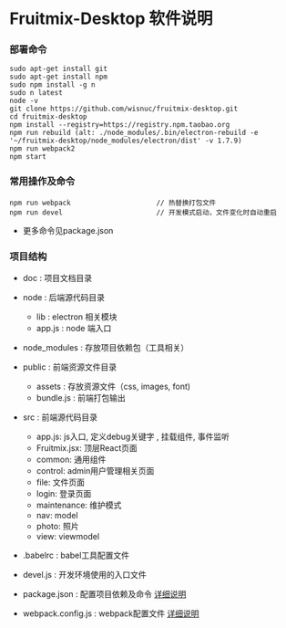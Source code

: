 # Fruitmix-Desktop 软件说明

### 部署命令

```
sudo apt-get install git
sudo apt-get install npm
sudo npm install -g n
sudo n latest
node -v
git clone https://github.com/wisnuc/fruitmix-desktop.git
cd fruitmix-desktop
npm install --registry=https://registry.npm.taobao.org
npm run rebuild (alt: ./node_modules/.bin/electron-rebuild -e '~/fruitmix-desktop/node_modules/electron/dist' -v 1.7.9)
npm run webpack2
npm start
```

### 常用操作及命令

```
npm run webpack                     // 热替换打包文件
npm run devel                       // 开发模式启动，文件变化时自动重启
```

* 更多命令见package.json

### 项目结构

* doc : 项目文档目录

* node : 后端源代码目录

    * lib : electron 相关模块
    * app.js : node 端入口

* node\_modules : 存放项目依赖包（工具相关）

* public : 前端资源文件目录

    * assets : 存放资源文件（css, images, font)
    * bundle.js : 前端打包输出

* src : 前端源代码目录

    * app.js: js入口, 定义debug关键字 , 挂载组件, 事件监听
    * Fruitmix.jsx: 顶层React页面
    * common: 通用组件
    * control: admin用户管理相关页面
    * file: 文件页面
    * login: 登录页面
    * maintenance: 维护模式
    * nav: model
    * photo: 照片
    * view: viewmodel

* .babelrc : babel工具配置文件

* devel.js : 开发环境使用的入口文件

* package.json : 配置项目依赖及命令 [详细说明](https://docs.npmjs.com/files/package.json)

* webpack.config.js : webpack配置文件 [详细说明](https://webpack.js.org/concepts/)

